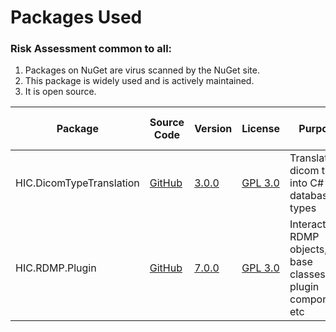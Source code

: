 

# Packages Used

### Risk Assessment common to all:
1. Packages on NuGet are virus scanned by the NuGet site.
2. This package is widely used and is actively maintained.
3. It is open source.

| Package | Source Code | Version | License | Purpose | Additional Risk Assessment |
| ------- | ------------| --------| ------- | ------- | -------------------------- |
| HIC.DicomTypeTranslation | [GitHub](https://github.com/HicServices/DicomTypeTranslation) | [3.0.0](https://www.nuget.org/packages/HIC.DicomTypeTranslation/3.0.0) | [GPL 3.0](https://www.gnu.org/licenses/gpl-3.0.html) | Translate dicom types into C# / database types | |
| HIC.RDMP.Plugin | [GitHub](https://github.com/HicServices/RDMP) | [7.0.0](https://www.nuget.org/packages/HIC.RDMP.Plugin/7.0.0) | [GPL 3.0](https://www.gnu.org/licenses/gpl-3.0.html) | Interact with RDMP objects, base classes for plugin components etc | |
